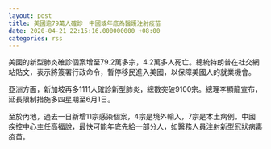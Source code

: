 ```yaml
---
layout: post
title: 美國逾79萬人確診　中國或年底為醫護注射疫苗
date: 2020-04-21 22:15:16.000000000 +08:00
categories: rss
---
```


美國的新型肺炎確診個案增至79.2萬多宗，4.2萬多人死亡。總統特朗普在社交網站貼文，表示將簽署行政命令，暫停移民進入美國，以保障美國人的就業機會。

亞洲方面，新加坡再多1111人確診新型肺炎，總數突破9100宗。總理李顯龍宣布，延長限制措施多四星期至6月1日。

至於內地，過去一日新增11宗感染個案，4宗是境外輸入，7宗是本土病例。中國疾控中心主任高福說，最快可能年底先給一部分人，如醫務人員注射新型冠狀病毒疫苗。

